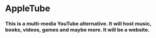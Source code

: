 # AppleTube
### This is a multi-media YouTube alternative. It will host music, books, videos, games and maybe more. It will be a website.
